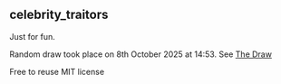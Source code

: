 ## celebrity_traitors

Just for fun. 

Random draw took place on 8th October 2025 at 14:53. See [The Draw](https://github.com/acgeospatial/celebrity_traitors/blob/main/The_Draw.ipynb)

Free to reuse MIT license

